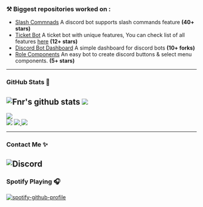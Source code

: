 ### ⚒ Biggest repositories worked on :
- [Slash Commnads](https://github.com/mezo-o/slash-commands) A discord bot supports slash commands feature **(40+ stars)**
- [Ticket Bot](https://github.com/mezo-o/ticket-bot) A ticket bot with unique features, You can check list of all features [here](https://github.com/FnrDev/ticket-bot#-features) **(12+ stars)**
- [Discord Bot Dashboard](https://github.com/mezo-o/dashboard) A simple dashboard for discord bots **(10+ forks)**
- [Role Components](https://github.com/mezo-o/role-components) An easy bot to create discord buttons & select menu components. **(5+ stars)**

---

### GitHub Stats 🌟
![Fnr's github stats](https://github-readme-stats.vercel.app/api?username=FnrDev&count_private=true&show_icons=true&theme=radical) <img src="https://github-readme-streak-stats.herokuapp.com/?user=FnrDev&theme=algolia&count-private=true&v=2">
---
<img src="https://activity-graph.herokuapp.com/graph?username=FnrDev&custom_title=Ahmed%27s%20Contribution%20Graph&theme=react-dark&count-private=true">
<br>
<img src="https://github-readme-stats.vercel.app/api/top-langs/?username=mezo-o&langs_count=8&layout=compact&theme=react&hide_border=true&bg_color=0D1117">
<a href="https://github.com/mezo-o?tab=followers">
  <img src="https://img.shields.io/github/followers/mezo-o">
</a>
<a href="https://github.com/mezo-o">
   <img src="https://komarev.com/ghpvc/?username=mezo-o">
</a>

---
### Contact Me ✨
![Discord](https://discord.c99.nl/widget/theme-1/640526616350425100.png)
---

### Spotify Playing 🎧
[![spotify-github-profile](https://spotify-github-profile.vercel.app/api/view?uid=31jw3dcqndiiiyf6rf2bg4qsczk4&cover_image=true&theme=default)](https://github.com/kittinan/spotify-github-profile)
